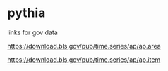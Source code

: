 # pythia

links for gov data


https://download.bls.gov/pub/time.series/ap/ap.area


https://download.bls.gov/pub/time.series/ap/ap.item
